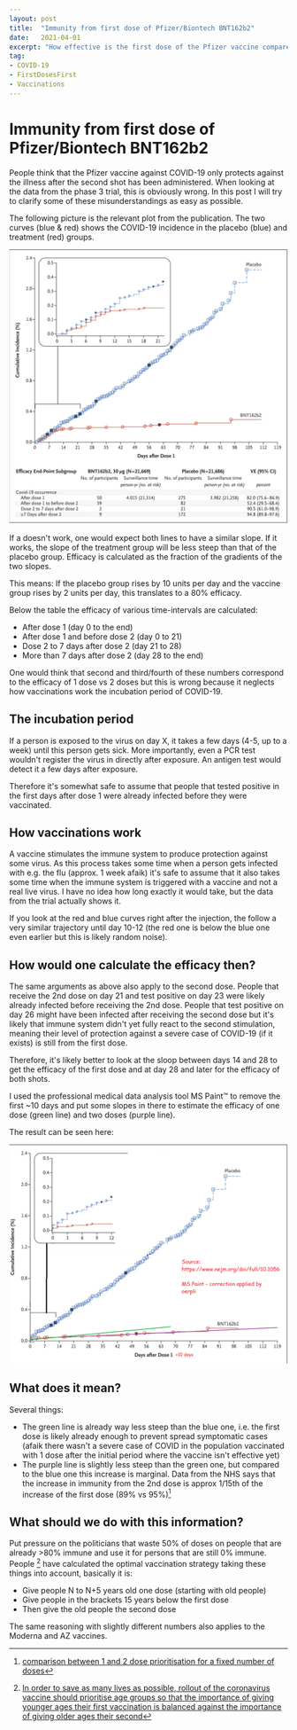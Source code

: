 ```yaml
---
layout: post
title:  "Immunity from first dose of Pfizer/Biontech BNT162b2"
date:   2021-04-01
excerpt: "How effective is the first dose of the Pfizer vaccine compared to the second?"
tag:
- COVID-19
- FirstDosesFirst
- Vaccinations
---
```


# Immunity from first dose of Pfizer/Biontech BNT162b2

People think that the Pfizer vaccine against COVID-19 only protects against the illness after the second shot has been administered. 
When looking at the data from the phase 3 trial, this is obviously wrong.
In this post I will try to clarify some of these misunderstandings as easy as possible.

The following picture is the relevant plot from the publication. The two curves (blue & red) shows the COVID-19 incidence in the placebo (blue) and treatment (red) groups.

![](https://raw.githubusercontent.com/oerpli/oerpli.github.io/master/img/days_after_d1.png)

If a doesn't work, one would expect both lines to have a similar slope. If it works, the slope of the treatment group will be less steep than that of the placebo group. 
Efficacy is calculated as the fraction of the gradients of the two slopes.

This means: If the placebo group rises by 10 units per day and the vaccine group rises by 2 units per day, this translates to a 80% efficacy.


Below the table the efficacy of various time-intervals are calculated:

- After dose 1 (day 0 to the end)
- After dose 1 and before dose 2 (day 0 to 21)
- Dose 2 to 7 days after dose 2 (day 21 to 28)
- More than 7 days after dose 2 (day 28 to the end)

One would think that second and third/fourth of these numbers correspond to the efficacy of 1 dose vs 2 doses but this is wrong because it neglects how vaccinations work the incubation period of COVID-19.


## The incubation period
If a person is exposed to the virus on day X, it takes a few days (4-5, up to a week) until this person gets sick. More importantly, even a PCR test wouldn't register the virus in directly after exposure.
An antigen test would detect it a few days after exposure. 

Therefore it's somewhat safe to assume that people that tested positive in the first days after dose 1 were already infected before they were vaccinated.

## How vaccinations work
A vaccine stimulates the immune system to produce protection against some virus.
As this process takes some time when a person gets infected with e.g. the flu (approx. 1 week afaik) it's safe to assume that it also takes some time when the immune system is triggered with a vaccine and not a real live virus. I have no idea how long exactly it would take, but the data from the trial actually shows it. 

If you look at the red and blue curves right after the injection, the follow a very similar trajectory until day 10-12 (the red one is below the blue one even earlier but this is likely random noise).


## How would one calculate the efficacy then? 
The same arguments as above also apply to the second dose. 
People that receive the 2nd dose on day 21 and test positive on day 23 were likely already infected before receiving the 2nd dose. 
People that test positive on day 26 might have been infected after receiving the second dose but it's likely that immune system didn't yet fully react to the second stimulation, meaning their level of protection against a severe case of COVID-19 (if it exists) is still from the first dose. 


Therefore, it's likely better to look at the sloop between days 14 and 28 to get the efficacy of the first dose and at day 28 and later for the efficacy of both shots. 

I used the professional medical data analysis tool MS Paint™ to remove the first ~10 days and put some slopes in there to estimate the efficacy of one dose (green line) and two doses (purple line).

The result can be seen here:

![](https://github.com/oerpli/oerpli.github.io/raw/master/img/dad1_edit2.png)


## What does it mean? 

Several things:
- The green line is already way less steep than the blue one, i.e. the first dose is likely already enough to prevent spread symptomatic cases (afaik there wasn't a severe case of COVID in the population vaccinated with 1 dose after the initial period where the vaccine isn't effective yet)
- The purple line is slightly less steep than the green one, but compared to the blue one this increase is marginal. Data from the NHS says that the increase in immunity from the 2nd dose is approx 1/15th of the increase of the first dose (89% vs 95%)[^1] 

## What should we do with this information?

Put pressure on the politicians that waste 50% of doses on people that are already >80% immune and use it for persons that are still 0% immune.
People [^2] have calculated the optimal vaccination strategy taking these things into account, basically it is:
- Give people N to N+5 years old one dose (starting with old people)
- Give people in the brackets 15 years below the first dose
- Then give the old people the second dose


The same reasoning with slightly different numbers also applies to the Moderna and AZ vaccines.


[^1]: [comparison between 1 and 2 dose prioritisation for a fixed number of doses](https://assets.publishing.service.gov.uk/government/uploads/system/uploads/attachment_data/file/955846/annex-b-comparison-between-1-and-2-dose-prioritisation-for-a-fixed-number-of-doses.pdf)

[^2]: [In order to save as many lives as possible, rollout of the coronavirus vaccine should prioritise age groups so that the importance of giving younger ages their first vaccination is balanced against the importance of giving older ages their second](https://www.bmj.com/content/372/bmj.n710/rr)
